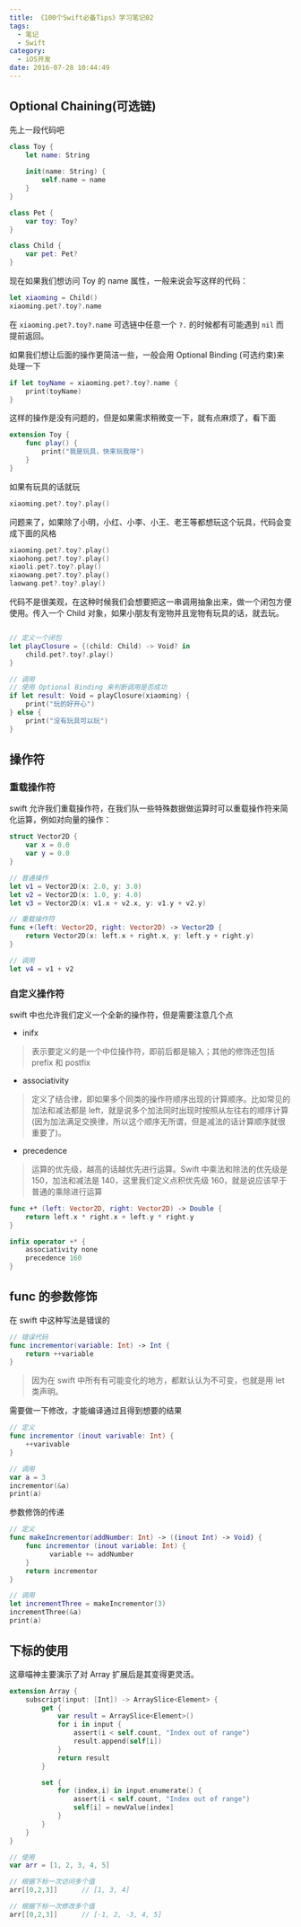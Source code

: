 ```yaml
---
title: 《100个Swift必备Tips》学习笔记02
tags:
  - 笔记
  - Swift
category:
  - iOS开发
date: 2016-07-28 10:44:49
---
```

## Optional Chaining(可选链)
先上一段代码吧

```swift
class Toy {
    let name: String
    
    init(name: String) {
        self.name = name
    }
}

class Pet {
    var toy: Toy?
}

class Child {
    var pet: Pet?
}
```
<!--more-->
现在如果我们想访问 Toy 的 name 属性，一般来说会写这样的代码：

```swift
let xiaoming = Child()
xiaoming.pet?.toy?.name
```
在 `xiaoming.pet?.toy?.name` 可选链中任意一个 `?.` 的时候都有可能遇到 `nil` 而提前返回。

如果我们想让后面的操作更简洁一些，一般会用 Optional Binding (可选约束)来处理一下

```swift
if let toyName = xiaoming.pet?.toy?.name {
    print(toyName)
}
```
这样的操作是没有问题的，但是如果需求稍微变一下，就有点麻烦了，看下面

```swift
extension Toy {
    func play() {
    	print("我是玩具，快来玩我呀")
    }
}
```
如果有玩具的话就玩

```swift
xiaoming.pet?.toy?.play()
```
问题来了，如果除了小明，小红、小李、小王、老王等都想玩这个玩具，代码会变成下面的风格

```swift
xiaoming.pet?.toy?.play()
xiaohong.pet?.toy?.play()
xiaoli.pet?.toy?.play()
xiaowang.pet?.toy?.play()
laowang.pet?.toy?.play()
```
代码不是很美观，在这种时候我们会想要把这一串调用抽象出来，做一个闭包方便使用。传入一个 Child 对象，如果小朋友有宠物并且宠物有玩具的话，就去玩。

```swift

// 定义一个闭包
let playClosure = {(child: Child) -> Void? in
    child.pet?.toy?.play()
}

// 调用
// 使用 Optional Binding 来判断调用是否成功
if let result: Void = playClosure(xiaoming) {
    print("玩的好开心")
} else {
    print("没有玩具可以玩")
}
```

## 操作符
### 重载操作符
swift 允许我们重载操作符，在我们队一些特殊数据做运算时可以重载操作符来简化运算，例如对向量的操作：

```swift
struct Vector2D {
    var x = 0.0
    var y = 0.0
}

// 普通操作
let v1 = Vector2D(x: 2.0, y: 3.0)
let v2 = Vector2D(x: 1.0, y: 4.0)
let v3 = Vector2D(x: v1.x + v2.x, y: v1.y + v2.y)

// 重载操作符
func +(left: Vector2D, right: Vector2D) -> Vector2D {
    return Vector2D(x: left.x + right.x, y: left.y + right.y)
}

// 调用
let v4 = v1 + v2
```

### 自定义操作符
swift 中也允许我们定义一个全新的操作符，但是需要注意几个点

* inifx

>表示要定义的是一个中位操作符，即前后都是输入；其他的修饰还包括 prefix 和 postfix

* associativity

>定义了结合律，即如果多个同类的操作符顺序出现的计算顺序。比如常见的加法和减法都是 left，就是说多个加法同时出现时按照从左往右的顺序计算 (因为加法满足交换律，所以这个顺序无所谓，但是减法的话计算顺序就很重要了)。

* precedence

>运算的优先级，越高的话越优先进行运算。Swift 中乘法和除法的优先级是 150，加法和减法是 140，这里我们定义点积优先级 160，就是说应该早于普通的乘除进行运算

``` swift
func +* (left: Vector2D, right: Vector2D) -> Double {
    return left.x * right.x + left.y * right.y
}

infix operator +* {
    associativity none
    precedence 160
}
```
## func 的参数修饰
在 swift 中这种写法是错误的

```swift
// 错误代码
func incrementor(variable: Int) -> Int {
    return ++variable
}
```
> 因为在 swift 中所有有可能变化的地方，都默认认为不可变，也就是用 let 类声明。

需要做一下修改，才能编译通过且得到想要的结果

```swift
// 定义
func incrementor (inout varivable: Int) {
    ++varivable
}

// 调用
var a = 3
incrementor(&a)
print(a)
```
参数修饰的传递

```swift
// 定义
func makeIncrementor(addNumber: Int) -> ((inout Int) -> Void) {
    func incrementor (inout variable: Int) {
	      variable += addNumber
    }
    return incrementor
}

// 调用
let incrementThree = makeIncrementor(3)
incrementThree(&a)
print(a)
```
## 下标的使用
这章喵神主要演示了对 Array 扩展后是其变得更灵活。

```swift
extension Array {
    subscript(input: [Int]) -> ArraySlice<Element> {
        get {
            var result = ArraySlice<Element>()
            for i in input {
                assert(i < self.count, "Index out of range")
                result.append(self[i])
            }
            return result
        }

        set {
            for (index,i) in input.enumerate() {
                assert(i < self.count, "Index out of range")
                self[i] = newValue[index]
            }
        }
    }
}

// 使用
var arr = [1, 2, 3, 4, 5]

// 根据下标一次访问多个值
arr[[0,2,3]]      // [1, 3, 4]

// 根据下标一次修改多个值
arr[[0,2,3]]      // [-1, 2, -3, 4, 5]
```



